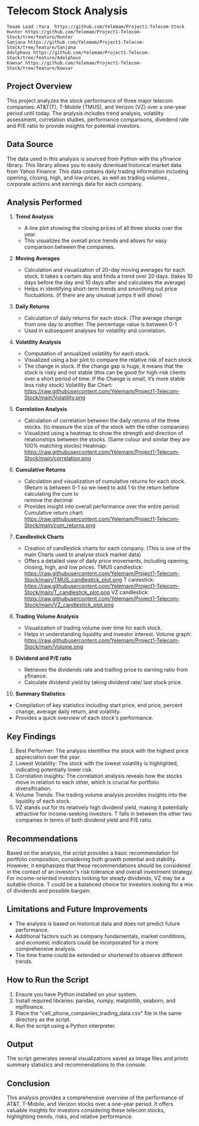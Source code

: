 # Telecom Stock Analysis
    Teaam Lead :Yara  https://github.com/Yelemam/Project1-Telecom-Stock
    Hunter https://github.com/Yelemam/Project1-Telecom-Stock/tree/feature/Hunter
    Sanjana https://github.com/Yelemam/Project1-Telecom-Stock/tree/feature/Sanjana
    Adolphous https://github.com/Yelemam/Project1-Telecom-Stock/tree/feature/Adolphous
    Kowsar https://github.com/Yelemam/Project1-Telecom-Stock/tree/feature/Kowsar
    
## Project Overview
   This project analyzes the stock performance of three major telecom companies: AT&T(T), T-Mobile (TMUS), and Verizon (VZ) over a one-year period until today. 
   The analysis includes trend analysis, volatility assessment, correlation studies, performance comparisons, divedend rate and P/E ratio to provide insights for
   potential investors.

## Data Source
   The data used in this analysis is sourced from Python with the yfinance library. This library allows you to easily download historical market data from Yahoo
   Finance. This data contains daily trading information including opening, closing, high, and low prices, 
   as well as trading volumes , corporate actions and earnings data for each company.

## Analysis Performed

1. **Trend Analysis**
   - A line plot showing the closing prices of all three stocks over the year.
   - This visualizes the overall price trends and allows for easy comparison between the companies.

2. **Moving Averages**
   - Calculation and visualization of 20-day moving averages for each stock. It takes a certain day and finds a trend over 20 days. (takes 10 days before the day 
     and 10 days after and calculates the average)
   - Helps in identifying short-term trends and smoothing out price fluctuations. (if there are any unusual jumps it will show)

3. **Daily Returns**
   - Calculation of daily returns for each stock. (The average change from one day to another. The percentage value is between 0-1
   - Used in subsequent analyses for volatility and correlation.

4. **Volatility Analysis**
   - Computation of annualized volatility for each stock.
   - Visualized using a bar plot to compare the relative risk of each stock
   - The change in stock. If the change gap is huge, it means that the stock is risky and not stable (this can be good for high-risk clients over a short period
     of time. If the Change is small, it’s more stable less risky stock)
     Volatility Bar Chart: https://raw.githubusercontent.com/Yelemam/Project1-Telecom-Stock/main/Volatility.png
     
5. **Correlation Analysis**
   - Calculation of correlation between the daily returns of the three stocks. (to measure the size of the stock with the other companies)
   - Visualized using a heatmap to show the strength and direction of relationships between the stocks. (Same colour and similar they are 100% matching stocks)
     Heatmap: https://raw.githubusercontent.com/Yelemam/Project1-Telecom-Stock/main/correlation.png
     
6. **Cumulative Returns**
   - Calculation and visualization of cumulative returns for each stock. (Return is between 0-1 so we need to add 1 to the return before calculating the cum to  
     remove the decimal 
   - Provides insight into overall performance over the entire period.
    Cumulative return chart: https://raw.githubusercontent.com/Yelemam/Project1-Telecom-Stock/main/cum_returns.png

7. **Candlestick Charts**
   - Creation of candlestick charts for each company. (This is one of the main Charts used to analyse stock market data)
   - Offers a detailed view of daily price movements, including opening, closing, high, and low prices.
     TMUS candlestick:  https://raw.githubusercontent.com/Yelemam/Project1-Telecom-Stock/main/TMUS_candlestick_plot.png 
     T canlestick: https://raw.githubusercontent.com/Yelemam/Project1-Telecom-Stock/main/T_candlestick_plot.png
     VZ candlestick: https://raw.githubusercontent.com/Yelemam/Project1-Telecom-Stock/main/VZ_candlestick_plot.png
     
8. **Trading Volume Analysis**
   - Visualization of trading volume over time for each stock.
   - Helps in understanding liquidity and investor interest.
     Volume graph: https://raw.githubusercontent.com/Yelemam/Project1-Telecom-Stock/main/Volume.png
     
9. **Dividend and P/E ratio**
   - Retrieves the dividends rate and trailling price to earning ratio from yfinance.
   - Calculate dividend yield by taking dividend rate/ last stock price.
  
10. **Summary Statistics**
   - Compilation of key statistics including start price, end price, percent change, average daily return, and volatility.
   - Provides a quick overview of each stock's performance.

## Key Findings

1. Best Performer: The analysis identifies the stock with the highest price appreciation over the year.
2. Lowest Volatility: The stock with the lowest volatility is highlighted, indicating potentially lower risk.
3. Correlation Insights: The correlation analysis reveals how the stocks move in relation to each other,
   which is crucial for portfolio diversification.
4. Volume Trends: The trading volume analysis provides insights into the liquidity
   of each stock.
5. VZ stands out for its relatively high dividend yield, making it potentially attractive for income-seeking investors. T falls in between the other two companies in terms of both dividend yield and P/E ratio.

## Recommendations

Based on the analysis, the script provides a basic recommendation for portfolio composition, considering both growth potential and stability. 
However, it emphasizes that these recommendations should be considered in the context of an investor's risk tolerance and overall investment strategy.
For income-oriented investors looking for steady dividends, VZ may be a suitable choice. T could be a balanced choice for investors looking for a mix 
of dividends and possible bargain.

## Limitations and Future Improvements

- The analysis is based on historical data and does not predict future performance.
- Additional factors such as company fundamentals, market conditions, and economic indicators could be incorporated for a more comprehensive analysis.
- The time frame could be extended or shortened to observe different trends.

## How to Run the Script

1. Ensure you have Python installed on your system.
2. Install required libraries: pandas, numpy, matplotlib, seaborn, and mplfinance.
3. Place the "cell_phone_companies_trading_data.csv" file in the same directory as the script.
4. Run the script using a Python interpreter.

## Output

The script generates several visualizations saved as image files and prints summary statistics and recommendations to the console.

## Conclusion

This analysis provides a comprehensive overview of the performance of AT&T, T-Mobile, and Verizon stocks over a one-year period. It offers valuable insights 
for investors considering these telecom stocks, highlighting trends, risks, and relative performance.
